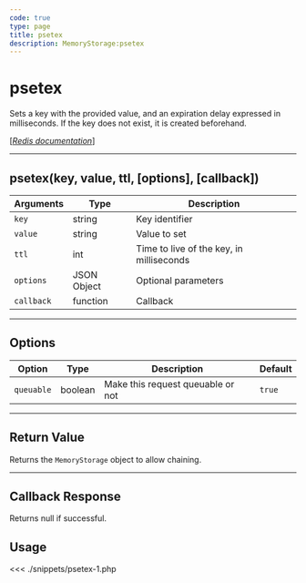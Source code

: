 ```yaml
---
code: true
type: page
title: psetex
description: MemoryStorage:psetex
---
```


# psetex

Sets a key with the provided value, and an expiration delay expressed in milliseconds. If the key does not exist, it is created beforehand.

[[_Redis documentation_]](https://redis.io/commands/psetex)

---

## psetex(key, value, ttl, [options], [callback])

| Arguments  | Type        | Description                              |
| ---------- | ----------- | ---------------------------------------- |
| `key`      | string      | Key identifier                           |
| `value`    | string      | Value to set                             |
| `ttl`      | int         | Time to live of the key, in milliseconds |
| `options`  | JSON Object | Optional parameters                      |
| `callback` | function    | Callback                                 |

---

## Options

| Option     | Type    | Description                       | Default |
| ---------- | ------- | --------------------------------- | ------- |
| `queuable` | boolean | Make this request queuable or not | `true`  |

---

## Return Value

Returns the `MemoryStorage` object to allow chaining.

---

## Callback Response

Returns null if successful.

## Usage

<<< ./snippets/psetex-1.php
